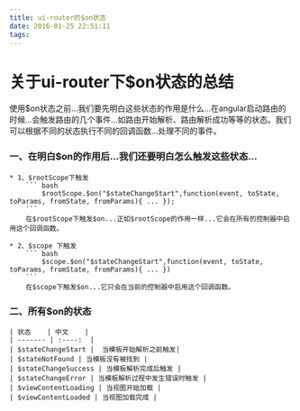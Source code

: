 ```yaml
---
title: ui-router的$on状态
date: 2016-01-25 22:51:11
tags:
---
```


# 关于ui-router下$on状态的总结

使用$on状态之前...我们要先明白这些状态的作用是什么...在angular启动路由的时候...会触发路由的几个事件...如路由开始解析、路由解析成功等等的状态。我们可以根据不同的状态执行不同的回调函数...处理不同的事件。

### 一、在明白$on的作用后...我们还要明白怎么触发这些状态...

    * 1、$rootScope下触发
        ``` bash
            $rootScope.$on("$stateChangeStart",function(event, toState, toParams, fromState, fromParams){ ... });
        ```
        在$rootScope下触发$on...正如$rootScope的作用一样...它会在所有的控制器中启用这个回调函数。

    * 2、$scope 下触发
        ``` bash
            $scope.$on("$stateChangeStart",function(event, toState, toParams, fromState, fromParams){ ... })
        ```
        在$scope下触发$on...它只会在当前的控制器中启用这个回调函数。

### 二、所有$on的状态
    | 状态    | 中文    |
    | ------- | :----:  |
    | $stateChangeStart |  当模板开始解析之前触发|
    | $stateNotFound | 当模板没有被找到 |
    | $stateChangeSuccess | 当模板解析完成后触发 |
    | $stateChangeError | 当模板解析过程中发生错误时触发 |
    | $viewContentLoading | 当视图开始加载 |
    | $viewContentLoaded | 当视图加载完成 |
